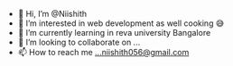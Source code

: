 - 👋 Hi, I’m @Niishith
- 👀 I’m interested in web development  as well cooking 😅
- 🌱 I’m currently learning in reva university Bangalore 
- 💞️ I’m looking to collaborate on ...
- 📫 How to reach me ...niishith056@gmail.com 



